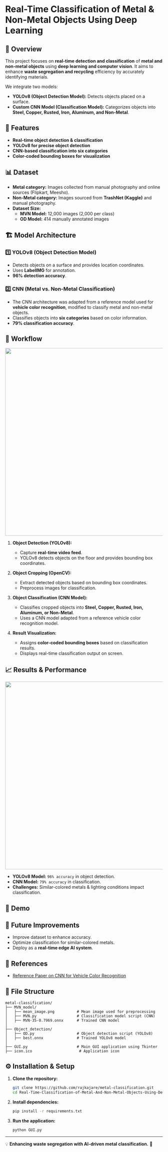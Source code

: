 # Real-Time Classification of Metal & Non-Metal Objects Using Deep Learning

## 📌 Overview
This project focuses on **real-time detection and classification** of **metal and non-metal objects** using **deep learning and computer vision**. It aims to enhance **waste segregation and recycling** efficiency by accurately identifying materials.

We integrate two models:
- **YOLOv8 (Object Detection Model):** Detects objects placed on a surface.
- **Custom CNN Model (Classification Model):** Categorizes objects into **Steel, Copper, Rusted, Iron, Aluminum, and Non-Metal**.






## 🚀 Features
- **Real-time object detection & classification**
- **YOLOv8 for precise object detection**
- **CNN-based classification into six categories**
- **Color-coded bounding boxes for visualization**





## 📊 Dataset
- **Metal category:** Images collected from manual photography and online sources (Flipkart, Meesho).
- **Non-Metal category:** Images sourced from **TrashNet (Kaggle)** and manual photography.
- **Dataset Size:**
  - **MVN Model:** 12,000 images (2,000 per class)
  - **OD Model:** 414 manually annotated images





## 🏗 Model Architecture
### **1️⃣ YOLOv8 (Object Detection Model)**
- Detects objects on a surface and provides location coordinates.
- Uses **LabelIMG** for annotation.
- **96% detection accuracy**.

### **2️⃣ CNN (Metal vs. Non-Metal Classification)**
- The CNN architecture was adapted from a reference model used for **vehicle color recognition**, modified to classify metal and non-metal objects.
- Classifies objects into **six categories** based on color information.
- **79% classification accuracy**.





## 🔄 Workflow
<p align="center">
  <img src="https://github.com/user-attachments/assets/73bdd9f3-ad26-4df9-9a58-bb0fcb48ed2f" width="600">
</p>


1. **Object Detection (YOLOv8):**
   - Capture **real-time video feed**.
   - YOLOv8 detects objects on the floor and provides bounding box coordinates.

2. **Object Cropping (OpenCV):**
   - Extract detected objects based on bounding box coordinates.
   - Preprocess images for classification.

3. **Object Classification (CNN Model):**
   - Classifies cropped objects into **Steel, Copper, Rusted, Iron, Aluminum, or Non-Metal**.
   - Uses a CNN model adapted from a reference vehicle color recognition model.

4. **Result Visualization:**
   - Assigns **color-coded bounding boxes** based on classification results.
   - Displays real-time classification output on screen.






## 📈 Results & Performance
<p align="center">
  <img src="https://github.com/user-attachments/assets/08aca8eb-bae9-45e2-a3f1-d46bdbc11f88" width="600">
</p>

- **YOLOv8 Model:** `96% accuracy` in object detection.
- **CNN Model:** `79% accuracy` in classification.
- **Challenges:** Similar-colored metals & lighting conditions impact classification.





## 🎥 Demo






## 🔮 Future Improvements
- Improve dataset to enhance accuracy.
- Optimize classification for similar-colored metals.
- Deploy as a **real-time edge AI system**.





## 📜 References
- [Reference Paper on CNN for Vehicle Color Recognition](https://www.researchgate.net/publication/283279784_Vehicle_Color_Recognition_using_Convolutional_Neural_Network)





## 📂 File Structure
```
metal-classification/
├── MVN_model/
│   ├── mean_image.png          # Mean image used for preprocessing
│   ├── MVN.py                  # Classification model script (CNN)
│   ├── MVN-35-0.7969.onnx      # Trained CNN model
│
├── Object_detection/
│   ├── OD.py                   # Object detection script (YOLOv8)
│   ├── best.onnx               # Trained YOLOv8 model
│
├── GUI.py                      # Main GUI application using Tkinter
├── icon.ico                     # Application icon
```





## ⚙️ Installation & Setup
1. **Clone the repository:**
   ```bash
   git clone https://github.com/rajkajare/metal-classification.git
   cd Real-Time-Classification-of-Metal-And-Non-Metal-Objects-Using-Deep-Learning
   ```

2. **Install dependencies:**
   ```bash
   pip install -r requirements.txt
   ```

3. **Run the application:**
   ```bash
   python GUI.py
   ```




---
💡 **Enhancing waste segregation with AI-driven metal classification.** 🚀
